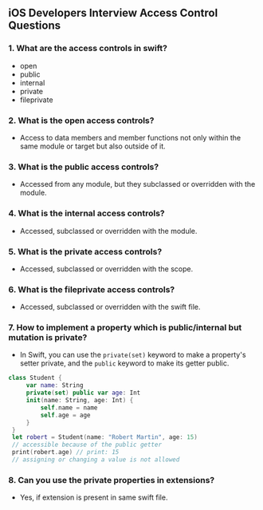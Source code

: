 ## iOS Developers Interview Access Control Questions

### 1. What are the access controls in swift?
  - open
  - public
  - internal
  - private
  - fileprivate

### 2. What is the open access controls?
  - Access to data members and member functions not only within the same module or target but also outside of it.
    
### 3. What is the public access controls?
  - Accessed from any module, but they subclassed or overridden with the module.
   
### 4. What is the internal access controls?
  - Accessed, subclassed or overridden with the module.
### 5. What is the private access controls?
  - Accessed, subclassed or overridden with the scope.
### 6. What is the fileprivate access controls?
  - Accessed, subclassed or overridden with the swift file.
### 7. How to implement a property which is public/internal but mutation is private?
- In Swift, you can use the `private(set)` keyword to make a property's setter private, and the `public` keyword to make its getter public.
  
```swift
class Student {
     var name: String
     private(set) public var age: Int
     init(name: String, age: Int) {
         self.name = name
         self.age = age
     }
 }
 let robert = Student(name: "Robert Martin", age: 15)
 // accessible because of the public getter
 print(robert.age) // print: 15
 // assigning or changing a value is not allowed
```
### 8. Can you use the private properties in extensions?
  - Yes, if extension is present in same swift file.
    
